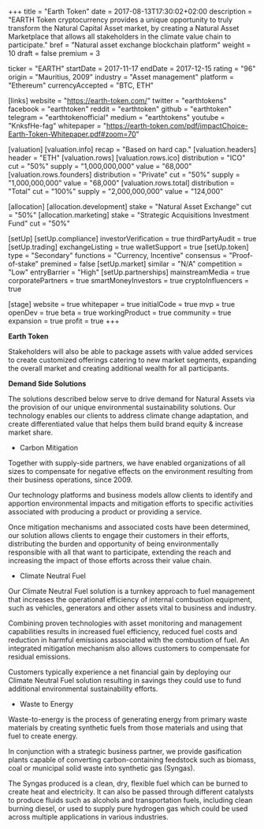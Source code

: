 +++
title = "Earth Token"
date = 2017-08-13T17:30:02+02:00
description = "EARTH  Token  cryptocurrency  provides  a unique opportunity to truly transform the Natural Capital Asset market, by creating a Natural Asset Marketplace  that  allows  all  stakeholders  in  the climate value chain to participate."
bref = "Natural asset exchange blockchain platform"
weight = 10
draft = false
premium = 3

ticker = "EARTH"
startDate = 2017-11-17
endDate = 2017-12-15
rating = "96"
origin = "Mauritius, 2009"
industry = "Asset management"
platform = "Ethereum"
currencyAccepted = "BTC, ETH"

[links]
  website = "https://earth-token.com/"
  twitter = "earthtokens"
  facebook = "earthtoken"
  reddit = "earthtoken"
  github = "earthtoken"
  telegram = "earthtokenofficial"
  medium = "earthtokens"
  youtube = "KnksfHe-fag"
  whitepaper = "https://earth-token.com/pdf/impactChoice-Earth-Token-Whitepaper.pdf#zoom=70"

[valuation]
  [valuation.info]
    recap = "Based on hard cap."
  [valuation.headers]
    header = "ETH"
  [valuation.rows]
    [valuation.rows.ico]
      distribution = "ICO"
      cut = "50%"
      supply = "1,000,000,000"
      value = "68,000"
    [valuation.rows.founders]
      distribution = "Private"
      cut = "50%"
      supply = "1,000,000,000"
      value = "68,000"
    [valuation.rows.total]
      distribution = "Total"
      cut = "100%"
      supply = "2,000,000,000"
      value = "124,000"

[allocation]
  [allocation.development]
    stake = "Natural Asset Exchange"
    cut = "50%"
  [allocation.marketing]
    stake = "Strategic Acquisitions Investment Fund"
    cut = "50%"

[setUp]
  [setUp.compliance]
    investorVerification = true
    thirdPartyAudit = true
  [setUp.trading]
    exchangeListing = true
    walletSupport = true
  [setUp.token]
    type = "Secondary"
    functions = "Currency, Incentive"
    consensus = "Proof-of-stake"
    premined = false
  [setUp.market]
    similar = "N/A"
    competition = "Low"
    entryBarrier = "High"
  [setUp.partnerships]
    mainstreamMedia = true
    corporatePartners = true
    smartMoneyInvestors = true
    cryptoInfluencers = true

[stage]
  website = true
  whitepaper = true
  initialCode = true
  mvp = true
  openDev = true
  beta = true
  workingProduct = true
  community = true
  expansion = true
  profit = true
+++

**Earth Token**

Stakeholders will also be able to package assets with value added services to create customized offerings catering to new market segments, expanding the overall market and creating additional wealth for all participants.

**Demand Side Solutions**

The solutions described below serve to drive demand for Natural Assets via the provision of our unique environmental sustainability solutions. Our technology enables our clients to address climate change adaptation, and create differentiated value that helps them build brand equity & increase market share.

* Carbon Mitigation

Together with supply-side partners, we have enabled organizations of all sizes to compensate for negative effects on the environment resulting from their business operations, since 2009.

Our technology platforms and business models allow clients to identify and apportion environmental impacts and mitigation efforts to specific activities associated with producing a product or providing a service.

Once mitigation mechanisms and associated costs have been determined, our solution allows clients to engage their customers in their efforts, distributing the burden and opportunity of being environmentally responsible with all that want to participate, extending the reach and increasing the impact of those efforts across their value chain.

* Climate Neutral Fuel

Our Climate Neutral Fuel solution is a turnkey approach to fuel management that increases the operational efficiency of internal combustion equipment, such as vehicles, generators and other assets vital to business and industry.

Combining proven technologies with asset monitoring and management capabilities results in increased fuel efficiency, reduced fuel costs and reduction in harmful emissions associated with the combustion of fuel. An integrated mitigation mechanism also allows customers to compensate for residual emissions.

Customers typically experience a net financial gain by deploying our Climate Neutral Fuel solution resulting in savings they could use to fund additional environmental sustainability efforts.

* Waste to Energy

Waste-to-energy is the process of generating energy from primary waste materials by creating synthetic fuels from those materials and using that fuel to create energy.

In conjunction with a strategic business partner, we provide gasification plants capable of converting carbon-containing feedstock such as biomass, coal or municipal solid waste into synthetic gas (Syngas).

The Syngas produced is a clean, dry, flexible fuel which can be burned to create heat and electricity. It can also be passed through different catalysts to produce fluids such as alcohols and transportation fuels, including clean burning diesel, or used to supply pure hydrogen gas which could be used across multiple applications in various industries.

